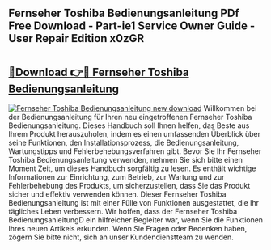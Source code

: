 ## Fernseher Toshiba Bedienungsanleitung PDf Free Download - Part-ie1 Service Owner Guide - User Repair Edition x0zGR

# <h2><a href="http://df19xs6.blite.top/?on=Fernseher+Toshiba+Bedienungsanleitung">🔗Download 👉🔴 Fernseher Toshiba Bedienungsanleitung</a></h2>

[![Fernseher Toshiba Bedienungsanleitung new download](https://i.imgur.com/lujVjoI.png)](http://df19xs6.blite.top/?on=Fernseher+Toshiba+Bedienungsanleitung)
Willkommen bei der Bedienungsanleitung für Ihren neu eingetroffenen Fernseher Toshiba Bedienungsanleitung. Dieses Handbuch soll Ihnen helfen, das Beste aus Ihrem Produkt herauszuholen, indem es einen umfassenden Überblick über seine Funktionen, den Installationsprozess, die Bedienungsanleitung, Wartungstipps und Fehlerbehebungsverfahren gibt. Bevor Sie Ihr Fernseher Toshiba Bedienungsanleitung verwenden, nehmen Sie sich bitte einen Moment Zeit, um dieses Handbuch sorgfältig zu lesen. Es enthält wichtige Informationen zur Einrichtung, zum Betrieb, zur Wartung und zur Fehlerbehebung des Produkts, um sicherzustellen, dass Sie das Produkt sicher und effektiv verwenden können. Dieser Fernseher Toshiba Bedienungsanleitung ist mit einer Fülle von Funktionen ausgestattet, die Ihr tägliches Leben verbessern. Wir hoffen, dass der Fernseher Toshiba BedienungsanleitungD ein hilfreicher Begleiter war, wenn Sie die Funktionen Ihres neuen Artikels erkunden. Wenn Sie Fragen oder Bedenken haben, zögern Sie bitte nicht, sich an unser Kundendienstteam zu wenden.
